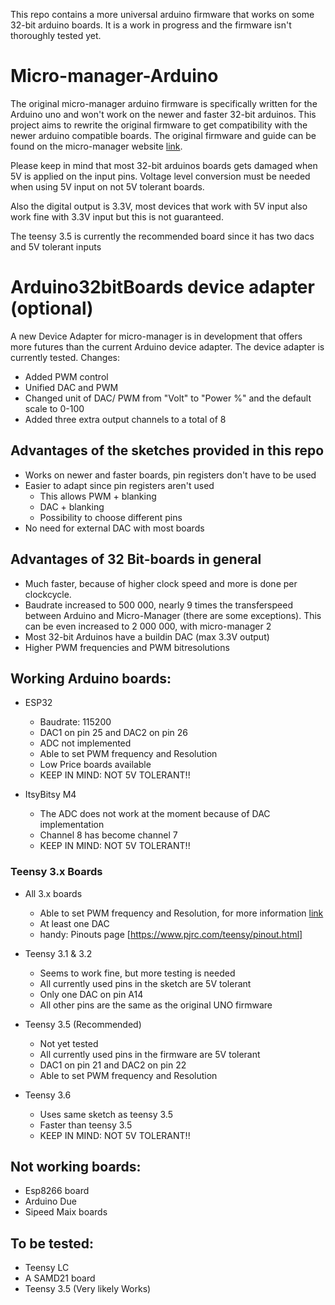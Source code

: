 This repo contains a more universal arduino firmware that works on some 32-bit arduino boards. It is a work in progress and the firmware isn't thoroughly tested yet. 

# Micro-manager-Arduino
The original micro-manager arduino firmware is specifically written for the Arduino uno and won't work on the newer and faster 32-bit arduinos. This project aims to rewrite the original firmware to get compatibility with the newer arduino compatible boards. The original firmware and guide can be found on the micro-manager website [link](https://micro-manager.org/wiki/Arduino).

Please keep in mind that most 32-bit arduinos boards gets damaged when 5V is applied on the input pins. 
Voltage level conversion must be needed when using 5V input on not 5V tolerant boards.

Also the digital output is 3.3V, most devices that work with 5V input also work fine with 3.3V input but this is not guaranteed.

The teensy 3.5 is currently the recommended board since it has two dacs and 5V tolerant inputs

# Arduino32bitBoards device adapter (optional)
A new Device Adapter for micro-manager is in development that offers more futures than the current Arduino device adapter. The device adapter is currently tested.
Changes:
* Added PWM control
* Unified DAC and PWM
* Changed unit of DAC/ PWM from "Volt" to "Power %" and the default scale to 0-100
* Added three extra output channels to a total of 8

## Advantages of the sketches provided in this repo
* Works on newer and faster boards, pin registers don't have to be used
* Easier to adapt since pin registers aren't used
  * This allows PWM + blanking
  * DAC + blanking
  * Possibility to choose different pins
* No need for external DAC with most boards

## Advantages of 32 Bit-boards in general
* Much faster, because of higher clock speed and more is done per clockcycle.
* Baudrate increased to 500 000, nearly 9 times the transferspeed between Arduino and Micro-Manager (there are some exceptions). This can be even increased to 2 000 000, with micro-manager 2
* Most 32-bit Arduinos have a buildin DAC (max 3.3V output)
* Higher PWM frequencies and PWM bitresolutions

## Working Arduino boards:
* ESP32
  - Baudrate: 115200
  - DAC1 on pin 25 and DAC2 on pin 26
  - ADC not implemented
  - Able to set PWM frequency and Resolution
  - Low Price boards available       
  - KEEP IN MIND: NOT 5V TOLERANT!!
  
* ItsyBitsy M4 
  - The ADC does not work at the moment because of DAC implementation
  - Channel 8 has become channel 7
  - KEEP IN MIND: NOT 5V TOLERANT!!
 
### Teensy 3.x Boards
* All 3.x boards
  - Able to set PWM frequency and Resolution, for more information [link](https://www.pjrc.com/teensy/td_pulse.html)
  - At least one DAC
  - handy: Pinouts page [https://www.pjrc.com/teensy/pinout.html]
 
* Teensy 3.1 & 3.2
  - Seems to work fine, but more testing is needed
  - All currently used pins in the sketch are 5V tolerant
  - Only one DAC on pin A14
  - All other pins are the same as the original UNO firmware

* Teensy 3.5 (Recommended)
  - Not yet tested
  - All currently used pins in the firmware are 5V tolerant
  - DAC1 on pin 21 and DAC2 on pin 22
  - Able to set PWM frequency and Resolution

* Teensy 3.6
  - Uses same sketch as teensy 3.5
  - Faster than teensy 3.5
  - KEEP IN MIND: NOT 5V TOLERANT!!
  
## Not working boards:
  - Esp8266 board
  - Arduino Due
  - Sipeed Maix boards

## To be tested:
 - Teensy LC
 - A SAMD21 board
 - Teensy 3.5 (Very likely Works)
